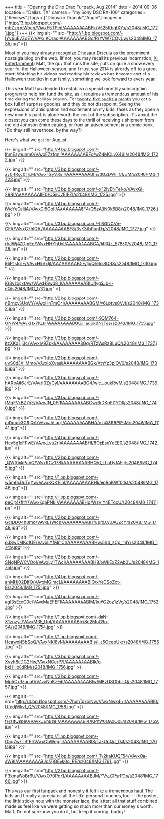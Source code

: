 +++
title = "Opening the Dino Drac Funpack, Aug 2014"
date = 2014-09-06
location = "Dallas, TX"
camera = "my Sony DSC RX-100"
categories = ["Reviews"]
tags = ["Dinosaur Dracula","Augie"]
images = ["http://3.bp.blogspot.com/-mbZzgxeWocg/VAvxF5TPerI/AAAAAAAABFk/V625KbgIXYo/s2048/IMG_1721.jpg"]
+++
{{< img alt="" src="http://4.bp.blogspot.com/-IYv6uEVZdEY/VAvxIKOraoI/AAAAAAAABGc/RrYVW7CQyUw/s2048/IMG_1735.jpg" >}}
<!--more-->

[//]: # (http://3.bp.blogspot.com/-mbZzgxeWocg/VAvxF5TPerI/AAAAAAAABFk/V625KbgIXYo/s2048/IMG_1721.jpg)

Most of you may already recognize [Dinosaur Dracula](http://dinosaurdracula.com/) as the preeminent nostalgia blog on the web. (If not, you may recall its previous incarnation, [X-Entertainment](http://x-entertainment.com/)) Matt, the guy that runs the site, puts on quite a show every year for the Halloween season, and I must say 2014 is already off to a great start! Watching his videos and reading his reviews has become sort of a Halloween tradition in our family, something we look forward to every year.

This year Matt has decided to establish a special monthly subscription program to help him fund the site, as it requires a tremendous amount of his time during the holiday season. For [twenty-five bucks a month](http://dinosaurdracula.com/blog/funpack-subscriptions/) you get a box full of surprise goodies, and they do not disappoint. Seeing the expressions of anticipation and excitement on my kids' faces as they open a new month's pack is alone worth the cost of the subscription. It's about the closest you can come these days to the thrill of receiving a shipment from the old Johnson Smith catalog, or from an advertisement in a comic book. (Do they still have those, by the way?)

Here's what we got for August:

{{< img alt="" src="http://4.bp.blogspot.com/-IhmEsynunm0/VAvxF7zfqnI/AAAAAAAABFo/wZNMCLyX4UI/s2048/IMG_1722.jpg" >}}

{{< img alt="" src="http://3.bp.blogspot.com/-sv64Rgc0HxM/VAvxF2yVXmI/AAAAAAAABFs/3QZDWHClyoM/s2048/IMG_1723.jpg" >}}

[//]: # (http://2.bp.blogspot.com/-MGTU4efoFrU/VAvxGVNgXfI/AAAAAAAABFw/V2LTI3MuuHc/s2048/IMG_1724.jpg)

{{< img alt="" src="http://3.bp.blogspot.com/-xF2ivENTeNo/VAvxGl-29RI/AAAAAAAABF0/O5jiCVEIFZI/s2048/IMG_1725.jpg" >}}

{{< img alt="" src="http://4.bp.blogspot.com/-iWcYeGalijA/VAvxGi5GoII/AAAAAAAABF4/Q5zABN0k5B8/s2048/IMG_1726.jpg" >}}

{{< img alt="" src="http://3.bp.blogspot.com/-hSGNCVe-CFA/VAvxG7hlQAI/AAAAAAAABF8/3vK3tbPunDg/s2048/IMG_1727.jpg" >}}

{{< img alt="" src="http://3.bp.blogspot.com/-rhJWj4ZDmEo/VAvxHHYhUoI/AAAAAAAABGA/bRlQz_E7880/s2048/IMG_1729.jpg" >}}

{{< img alt="" src="http://2.bp.blogspot.com/-I6iP1stciIE/VAvxHRVxIjI/AAAAAAAABGE/ljuQh6m8QR8/s2048/IMG_1730.jpg" >}}

{{< img alt="" src="http://3.bp.blogspot.com/-iG8vzxpxtAw/VAvxHSwq8_I/AAAAAAAABIU/lyg5Jb-i-eQ/s2048/IMG_1731.jpg" >}}

{{< img alt="" src="http://2.bp.blogspot.com/-nBrncySUqVY/VAvxHhTmOhI/AAAAAAAABGM/y6Lptvs8VvI/s2048/IMG_1732.jpg" >}}

{{< img alt="" src="http://3.bp.blogspot.com/-9QM764-UNW4/VAvxHx7KLkI/AAAAAAAABGU/Hauok9NaFes/s2048/IMG_1733.jpg" >}}

{{< img alt="" src="http://3.bp.blogspot.com/-jtzXKqEjl3c/VAvxIV9ZpxI/AAAAAAAABGg/RTzWsRz8LuQ/s2048/IMG_1737.jpg" >}}

{{< img alt="" src="http://2.bp.blogspot.com/-uvS0d8X_Mmo/VAvxIoXvasI/AAAAAAAABGk/XthYz3pjQVQ/s2048/IMG_1738.jpg" >}}

{{< img alt="" src="http://3.bp.blogspot.com/-hARpAtf6JrE/VAvxI0ZyCyI/AAAAAAAABG4/wic__oukRwM/s2048/IMG_1739.jpg" >}}

{{< img alt="" src="http://3.bp.blogspot.com/-fMqFVxBZ7qE/VAvxJN_0FfI/AAAAAAAABGw/6rDKpFI1YO8/s2048/IMG_1740.jpg" >}}

{{< img alt="" src="http://2.bp.blogspot.com/-mDmdb3CRjQA/VAvxJhLaujI/AAAAAAAABHA/nmQ3R9PlPsM/s2048/IMG_1741.jpg" >}}

{{< img alt="" src="http://4.bp.blogspot.com/-Hcy5g1eFPwE/VAvxJ_vu2rI/AAAAAAAABHI/8OpEseYuEE0/s2048/IMG_1742.jpg" >}}

{{< img alt="" src="http://2.bp.blogspot.com/-_QWf0nkPaVQ/VAvxKCz178I/AAAAAAAABHQ/d_LLaDyfAFg/s2048/IMG_1745.jpg" >}}

{{< img alt="" src="http://1.bp.blogspot.com/-w5m0cDuTqYw/VAvxKQK10nI/AAAAAAAABHk/epRoKWf0dsI/s2048/IMG_1746.jpg" >}}

{{< img alt="" src="http://1.bp.blogspot.com/-peCjt4kfltY/VAvxKqaPNkI/AAAAAAAABHg/Wzy1Y4ETocU/s2048/IMG_1747.jpg" >}}

{{< img alt="" src="http://2.bp.blogspot.com/-GciDDO4n8mo/VAvxLTwicsI/AAAAAAAABH4/urbXy0AQZdY/s2048/IMG_1748.jpg" >}}

{{< img alt="" src="http://2.bp.blogspot.com/-pJ8wDMKc1UE/VAvxLYfMmCI/AAAAAAAABHw/5h4_zCp_mlY/s2048/IMG_1749.jpg" >}}

{{< img alt="" src="http://2.bp.blogspot.com/-SNgNPWCVOoI/VAvxLy1TWcI/AAAAAAAABH8/oWkExZ2wb0U/s2048/IMG_1750.jpg" >}}

{{< img alt="" src="http://4.bp.blogspot.com/-anMHjO2DjfQ/VAvxMGimcLI/AAAAAAAABIQ/xYeCSoZot-8/s2048/IMG_1751.jpg" >}}

{{< img alt="" src="http://4.bp.blogspot.com/-agI3sExcC0c/VAvxMaEFEFI/AAAAAAAABIM/kuVG2oz1zVg/s2048/IMG_1752.jpg" >}}

{{< img alt="" src="http://1.bp.blogspot.com/-dnN-X1znzyc/VAvxM3E_UpI/AAAAAAAABIc/8e2MuG9o-SA/s2048/IMG_1754.jpg" >}}

{{< img alt="" src="http://1.bp.blogspot.com/-HcawxNSbSoQ/VAvxNKl8vNI/AAAAAAAABIs/l_e5OcepUkc/s2048/IMG_1755.jpg" >}}

{{< img alt="" src="http://3.bp.blogspot.com/-Xvyh8dDG2Hw/VAvxNCerP7I/AAAAAAAABIk/o-bkHHo0dRM/s2048/IMG_1756.jpg" >}}

{{< img alt="" src="http://2.bp.blogspot.com/-Mp5Cx9zuua0/VAvxNhKzEdI/AAAAAAAABIw/MBzU8GbbIcQ/s2048/IMG_1757.jpg" >}}

{{< img alt="" src="http://4.bp.blogspot.com/-7huhTpxojNw/VAvxNwk4IxI/AAAAAAAABI0/UfedjWkvf_Q/s2048/IMG_1758.jpg" >}}

{{< img alt="" src="http://4.bp.blogspot.com/-fFjzItQ8pe0/VAvxOEh8zeI/AAAAAAAABI4/KPnW6QAxOoE/s2048/IMG_1759.jpg" >}}

{{< img alt="" src="http://1.bp.blogspot.com/-G5g7w7TBfEI/VAvxObWdgpI/AAAAAAAABI8/TJ3UpQd_DJI/s2048/IMG_1760.jpg" >}}

{{< img alt="" src="http://4.bp.blogspot.com/-Ty2kaKUQF54/VAvxOa-aW8I/AAAAAAAABJo/ZjGEok0o_PE/s2048/IMG_1761.jpg" >}}

[//]: # (http://2.bp.blogspot.com/-UVwME7YOKJE/VAvxOvh3_EI/AAAAAAAABJI/wgkMjKSY0q4/s2048/IMG_1763.jpg)

{{< img alt="" src="http://2.bp.blogspot.com/-F3kmaWoBr6U/VAvxO70PqKI/AAAAAAAABJM/YVv_CPsrPOs/s2048/IMG_1766.jpg" >}}

This was our first funpack and honestly it felt like a tremendous haul. The kids and I really appreciated all the little personal touches, too — the poster, the little sticky note with the monster face, the letter; all that stuff combined made us feel like we were getting so much more than our money's worth. Matt, I'm not sure how you do it, but keep it coming, buddy!
